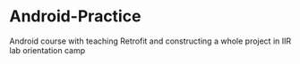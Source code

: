 # Android-Practice
Android course with teaching Retrofit and constructing a whole project in IIR lab orientation camp
